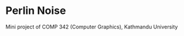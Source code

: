 # Perlin Noise 
Mini project of COMP 342 (Computer Graphics), Kathmandu University

[logo]: https://github.com/rrupeshh/Perlin-Noise/perlin.png "Perlin Noise"